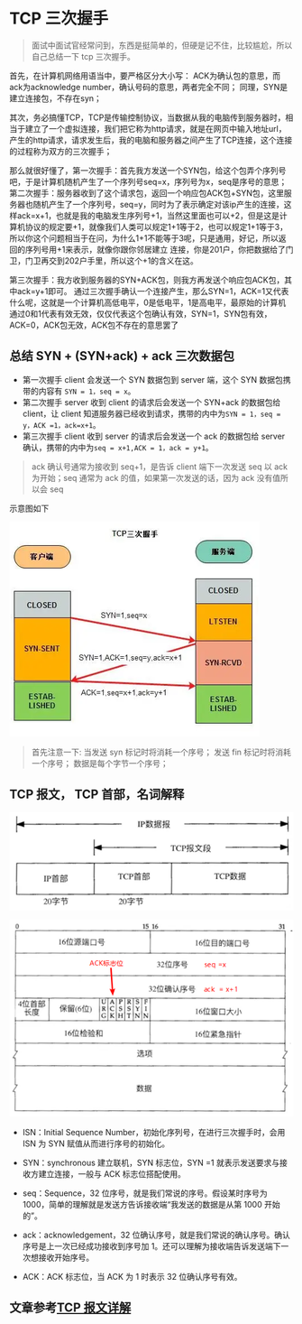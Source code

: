 # TCP 三次握手

> 面试中面试官经常问到，东西是挺简单的，但硬是记不住，比较尴尬，所以自己总结一下 tcp 三次握手。

首先，在计算机网络用语当中，要严格区分大小写：
ACK为确认包的意思，而ack为acknowledge number，确认号码的意思，两者完全不同；
同理，SYN是建立连接包，不存在syn；

其次，务必搞懂TCP，TCP是传输控制协议，当数据从我的电脑传到服务器时，相当于建立了一个虚拟连接，我们把它称为http请求，就是在网页中输入地址url，产生的http请求，请求发生后，我的电脑和服务器之间产生了TCP连接，这个连接的过程称为双方的三次握手；

那么就很好懂了，第一次握手：首先我方发送一个SYN包，给这个包弄个序列号吧，于是计算机随机产生了一个序列号seq=x，序列号为x，seq是序号的意思；
第二次握手：服务器收到了这个请求包，返回一个响应包ACK包+SYN包，这里服务器也随机产生了一个序列号，seq=y，同时为了表示确定对该ip产生的连接，这样ack=x+1，也就是我的电脑发生序列号+1，当然这里面也可以+2，但是这是计算机协议的规定要+1，就像我们人类可以规定1+1等于2，也可以规定1+1等于3，所以你这个问题相当于在问，为什么1+1不能等于3呢，只是通用，好记，所以返回的序列号用+1来表示，就像你跟你邻居建立 连接，你是201户，你把数据给了门卫，门卫再交到202户手里，所以这个+1的含义在这。

第三次握手：我方收到服务器的SYN+ACK包，则我方再发送个响应包ACK包，其中ack=y+1即可。
通过三次握手确认一个连接产生，那么SYN=1，ACK=1又代表什么呢，这就是一个计算机高低电平，0是低电平，1是高电平，最原始的计算机通过0和1代表有效无效，仅仅代表这个包确认有效，SYN=1，SYN包有效，ACK=0，ACK包无效，ACK包不存在的意思罢了

## 总结 SYN + (SYN+ack) + ack 三次数据包

- 第一次握手 client 会发送一个 SYN 数据包到 server 端，这个 SYN 数据包携带的内容有 `SYN = 1，seq = x`。
- 第二次握手 server 收到 client 的请求后会发送一个 SYN+ack 的数据包给 client，让 client 知道服务器已经收到请求，携带的内中为`SYN = 1，seq = y，ACK =1，ack=x+1`。
- 第三次握手 client 收到 server 的请求后会发送一个 ack 的数据包给 server 确认，携带的内中为`seq = x+1,ACK = 1，ack = y+1`。

> ack 确认号通常为接收到 seq+1，是告诉 client 端下一次发送 seq 以 ack 为开始；seq 通常为 ack 的值，如果第一次发送的话，因为 ack 没有值所以会 seq

示意图如下

![示意图](./image/Snipaste_2022-03-31_23-03-39.png)

> 首先注意一下:
> 当发送 syn 标记时将消耗一个序号；
> 发送 fin 标记时将消耗一个序号；
> 数据是每个字节一个序号；

## TCP 报文， TCP 首部，名词解释

![tcp报文](./image/Snipaste_2022-03-31_23-12-55.png)

![tcp首部](./image/Snipaste_2022-03-31_23-11-14.png)

- ISN：Initial Sequence Number，初始化序列号，在进行三次握手时，会用 ISN 为 SYN 赋值从而进行序号的初始化。

- SYN：synchronous 建立联机，SYN 标志位，SYN =1 就表示发送要求与接收方建立连接，一般与 ACK 标志位搭配使用。

- seq：Sequence，32 位序号，就是我们常说的序号。假设某时序号为 1000，简单的理解就是发送方告诉接收端“我发送的数据是从第 1000 开始的”。

- ack：acknowledgement，32 位确认序号，就是我们常说的确认序号。确认序号是上一次已经成功接收到序号加 1。还可以理解为接收端告诉发送端下一次想接收开始序号。

- ACK：ACK 标志位，当 ACK 为 1 时表示 32 位确认序号有效。

## 文章参考[TCP 报文详解](https://juejin.cn/post/6958440414336516110)
